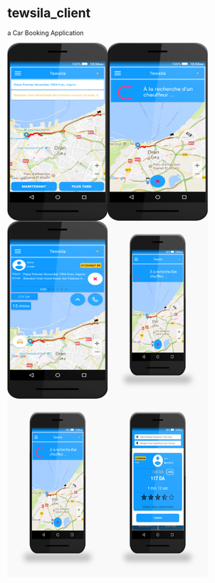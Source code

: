 # tewsila_client

a Car Booking Application

<img align="left" width="225" height="400" src="user1.png" />
<img align="left" width="225" height="400" src="user2.png" />
<img align="left" width="225" height="400" src="user3.png" />
<img align="left" width="225" height="400" src="caps_tewsila7.jpg" />
<img align="left" width="225" height="400" src="caps_tewsila6 (1).jpg" />
<img align="left" width="225" height="400" src="caps_tewsila3.jpg" />
